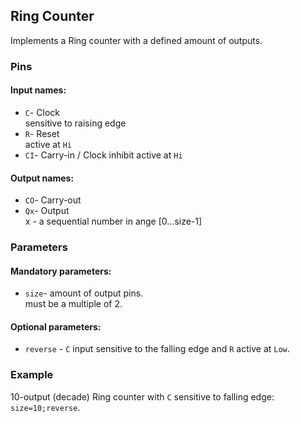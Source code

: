 ## Ring Counter

Implements a Ring counter with a defined amount of outputs.

### Pins

#### Input names:

- `C`- Clock  
  sensitive to raising edge
- `R`- Reset  
  active at `Hi`
- `CI`- Carry-in / Clock inhibit
  active at `Hi`

#### Output names:

- `CO`- Carry-out
- `Qx`- Output  
  x - a sequential number in ange [0…size-1]

### Parameters

#### Mandatory parameters:

- `size`- amount of output pins.  
  must be a multiple of 2.

#### Optional parameters:

- `reverse` - `C` input sensitive to the falling edge and `R` active at `Low`.

### Example

10-output (decade) Ring counter with `C` sensitive to falling edge:  
`size=10;reverse`.
